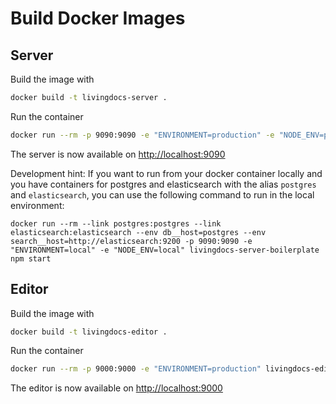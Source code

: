 # Build Docker Images

## Server

Build the image with

```bash
docker build -t livingdocs-server .
```

Run the container

```bash
docker run --rm -p 9090:9090 -e "ENVIRONMENT=production" -e "NODE_ENV=production" livingdocs-server npm start
```

The server is now available on [http://localhost:9090](http://localhost:9090)

Development hint: If you want to run from your docker container locally and you have containers for postgres and elasticsearch with the alias `postgres` and `elasticsearch`, you can use the following command to run in the local environment:

```text
docker run --rm --link postgres:postgres --link elasticsearch:elasticsearch --env db__host=postgres --env search__host=http://elasticsearch:9200 -p 9090:9090 -e "ENVIRONMENT=local" -e "NODE_ENV=local" livingdocs-server-boilerplate npm start
```

## Editor

Build the image with

```bash
docker build -t livingdocs-editor .
```

Run the container

```bash
docker run --rm -p 9000:9000 -e "ENVIRONMENT=production" livingdocs-editor
```

The editor is now available on [http://localhost:9000](http://localhost:9000)

